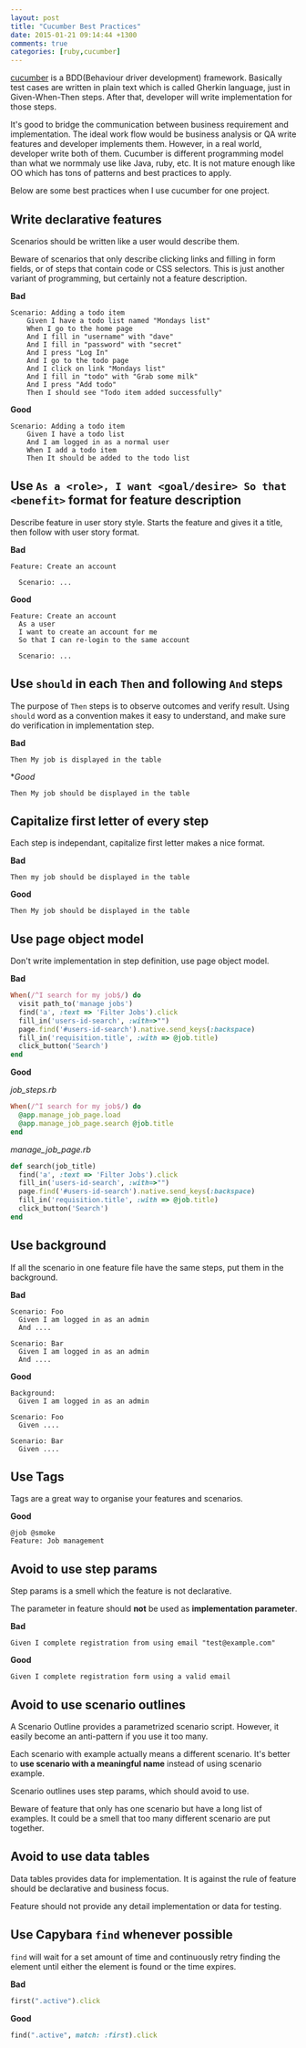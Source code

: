 ```yaml
---
layout: post
title: "Cucumber Best Practices"
date: 2015-01-21 09:14:44 +1300
comments: true
categories: [ruby,cucumber]
---
```

[cucumber](http://cukes.info/) is a BDD(Behaviour driver development) framework. Basically test cases are written in plain text which is called Gherkin language, just in Given-When-Then steps. After that, developer will write implementation for those steps.

It's good to bridge the communication between business requirement and implementation. The ideal work flow would be business analysis or QA write features and developer implements them. However, in a real world, developer write both of them. Cucumber is different programming model than what we normmaly use like Java, ruby, etc. It is not mature enough like OO which has tons of patterns and best practices to apply.

Below are some best practices when I use cucumber for one project.

## Write declarative features
Scenarios should be written like a user would describe them.

Beware of scenarios that only describe clicking links and filling in form fields, or of steps that contain code or CSS selectors. This is just another variant of programming, but certainly not a feature description.


**Bad**

```Cucumber
Scenario: Adding a todo item
    Given I have a todo list named "Mondays list"
    When I go to the home page
    And I fill in "username" with "dave"
    And I fill in "password" with "secret"
    And I press "Log In"
    And I go to the todo page
    And I click on link "Mondays list"
    And I fill in "todo" with "Grab some milk"
    And I press "Add todo"
    Then I should see "Todo item added successfully"
```

**Good**
```Cucumber
Scenario: Adding a todo item
    Given I have a todo list
    And I am logged in as a normal user
    When I add a todo item
    Then It should be added to the todo list
```

## Use `As a <role>, I want <goal/desire> So that <benefit>` format for feature description
Describe feature in user story style. Starts the feature and gives it a title, then follow with user story format.

**Bad**
```Cucumber
Feature: Create an account

  Scenario: ...
```

**Good**
```Cucumber
Feature: Create an account
  As a user
  I want to create an account for me
  So that I can re-login to the same account

  Scenario: ...
```

## Use `should` in each `Then` and following `And` steps
The purpose of `Then` steps is to observe outcomes and verify result. Using `should` word as a convention makes it easy to understand, and make sure do verification in implementation step.

**Bad**
```Cucumber
Then My job is displayed in the table
```

**Good*
```Cucumber
Then My job should be displayed in the table
```

## Capitalize first letter of every step
Each step is independant, capitalize first letter makes a nice format.

**Bad**
```Cucumber
Then my job should be displayed in the table
```

**Good**
```Cucumber
Then My job should be displayed in the table
```


## Use page object model
Don't write implementation in step definition, use page object model.

**Bad**

```ruby
When(/^I search for my job$/) do
  visit path_to('manage jobs')
  find('a', :text => 'Filter Jobs').click
  fill_in('users-id-search', :with=>"")
  page.find('#users-id-search').native.send_keys(:backspace)
  fill_in('requisition.title', :with => @job.title)
  click_button('Search')
end
```

**Good**

_job_steps.rb_
```ruby
When(/^I search for my job$/) do
  @app.manage_job_page.load
  @app.manage_job_page.search @job.title
end
```
_manage_job_page.rb_
```ruby
def search(job_title)
  find('a', :text => 'Filter Jobs').click
  fill_in('users-id-search', :with=>"")
  page.find('#users-id-search').native.send_keys(:backspace)
  fill_in('requisition.title', :with => @job.title)
  click_button('Search')
end
```

## Use background
If all the scenario in one feature file have the same steps, put them in the background.

**Bad**
```Cucumber
Scenario: Foo
  Given I am logged in as an admin
  And ....

Scenario: Bar
  Given I am logged in as an admin
  And ....
```

**Good**
```Cucumber
Background:
  Given I am logged in as an admin

Scenario: Foo
  Given ....

Scenario: Bar
  Given ....
```


## Use Tags
Tags are a great way to organise your features and scenarios.

**Good**
```Cucumber
@job @smoke
Feature: Job management
```

## Avoid to use step params
Step params is a smell which the feature is not declarative.

The parameter in feature should **not** be used as **implementation parameter**.

**Bad**
```Cucumber
Given I complete registration from using email "test@example.com"
```

**Good**
```Cucumber
Given I complete registration form using a valid email
```


## Avoid to use scenario outlines
A Scenario Outline provides a parametrized scenario script. However, it easily become an anti-pattern if you use it too many.

Each scenario with example actually means a different scenario. It's better to **use scenario with a meaningful name** instead of using scenario example.

Scenario outlines uses step params, which should avoid to use.

Beware of feature that only has one scenario but have a long list of examples. It could be a smell that too many different scenario are put together.

## Avoid to use data tables
Data tables provides data for implementation. It is against the rule of feature should be declarative and business focus.

Feature should not provide any detail implementation or data for testing.


## Use Capybara `find` whenever possible
`find` will wait for a set amount of time and continuously retry finding the element until either the element is found or the time expires.

**Bad**

```ruby
first(".active").click
```

**Good**
```ruby
find(".active", match: :first).click
```
